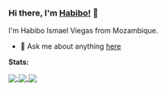 ### Hi there, I'm [Habibo!](https://github.com/HabiboIV) 👋

I'm Habibo Ismael Viegas from Mozambique.

- 💬 Ask me about anything [here](https://github.com/HabiboIV/HabiboIV/issues)

**Stats:**  

<a href="https://github.com/HabiboIV">  
  <img align="center" src="https://github-readme-stats.vercel.app/api?username=HabiboIV&show_icons=true&icon_color=805AD5&text_color=718096&bg_color=ffffff00&hide_title=true&include_all_commits=true&count_private=true&hide_border=true" />
</a>

<a href="https://github.com/HabiboIV">
  <img align="center" src="https://github-readme-stats.vercel.app/api/wakatime?username=HabiboIV" />
</a>

<a href="https://github.com/anuraghazra/github-readme-stats">
  <!-- Change the `github-readme-stats.anuraghazra1.vercel.app` to `github-readme-stats.vercel.app`  -->
  <img align="center" src="https://github-readme-stats.anuraghazra1.vercel.app/api/pin/?username=anuraghazra&repo=github-readme-stats&theme=material-palenight" />
</a>  
